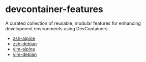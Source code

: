 # devcontainer-features
A curated collection of reusable, modular features for enhancing development environments using DevContainers. 

- [zsh-alpine](https://github.com/pineromarcos/devcontainer-features/pkgs/container/devcontainer-features%2Fzsh-alpine)
- [zsh-debian](https://github.com/pineromarcos/devcontainer-features/pkgs/container/devcontainer-features%2Fzsh-debian)
- [vim-alpine](https://github.com/pineromarcos/devcontainer-features/pkgs/container/devcontainer-features%2Fvim-alpine)
- [vim-debian](https://github.com/pineromarcos/devcontainer-features/pkgs/container/devcontainer-features%2Fvim-debian)